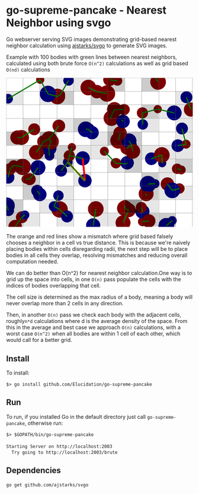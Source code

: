 # go-supreme-pancake - Nearest Neighbor using svgo 
Go webserver serving SVG images demonstrating grid-based nearest neighbor calculation using [ajstarks/svgo](https://github.com/ajstarks/svgo) to generate SVG images.

Example with 100 bodies with green lines between nearest neighbors, calculated using both brute force `O(n^2)` calculations as well as grid based `O(nd)` calculations

![100 bodies with green lines to nearest neighbors](nearest_neighbors.svg)

The orange and red lines show a mismatch where grid based falsely chooses a neighbor in a cell vs true distance. This is because we're naively placing bodies within cells disregarding radii, the next step will be to place bodies in all cells they overlap, resolving mismatches and reducing overall computation needed.

We can do better than O(n^2) for nearest neighbor calculation.One way is to grid up the space into cells, in one `O(n)` pass populate the cells with the indices of bodies overlapping that cell.

The cell size is determined as the max radius of a body, meaning a body will never overlap more than 2 cells in any direction. 

Then, in another `O(n)` pass we check each body with the adjacent cells, roughly`n*d` calculations where d is the average density of the space. From this in the average and best case we approach `O(n)` calculations, with a worst case `O(n^2)` when all bodies are within 1 cell of each other, which would call for a better grid.

## Install

To install:

    $> go install github.com/Elucidation/go-supreme-pancake

## Run

To run, if you installed Go in the default directory just call `go-supreme-pancake`, otherwise run:
  
    $> $GOPATH/bin/go-supreme-pancake

    Starting Server on http://localhost:2003
      Try going to http://localhost:2003/brute


## Dependencies

    go get github.com/ajstarks/svgo